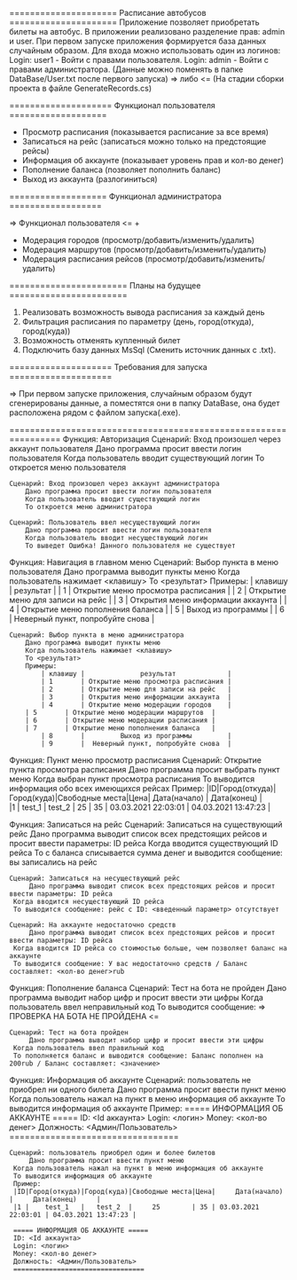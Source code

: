 ===================== Расписание автобусов =====================
Приложение позволяет приобретать билеты на автобус. В приложении
реализовано разделение прав: admin и user. При первом запуске
приложения формируется база данных случайным образом. Для входа
можно использовать один из логинов:
Login: user1 - Войти с правами пользователя.
Login: admin - Войти с правами администратора.
(Данные можно поменять в папке DataBase/User.txt после первого запуска)
=> либо <=
(На стадии сборки проекта в файле GenerateRecords.cs)

==================== Функционал пользователя ===================
* Просмотр расписания (показывается расписание за все время)
* Записаться на рейс (записаться можно только на предстоящие рейсы)
* Информация об аккаунте (показывает уровень прав и кол-во денег)
* Пополнение баланса (позволяет пополнить баланс)
* Выход из аккаунта (разлогиниться)

=================== Функционал администратора ==================

=> Функционал пользователя <=
		+
* Модерация городов (просмотр/добавить/изменить/удалить)
* Модерация маршрутов (просмотр/добавить/изменить/удалить)
* Модерация расписания рейсов (просмотр/добавить/изменить/удалить)

======================= Планы на будущее =======================

1. Реализовать возможность вывода расписания за каждый день
2. Фильтрация расписания по параметру (день, город(откуда), город(куда))
3. Возможность отменять купленный билет
4. Подключить базу данных MsSql (Сменить источник данных с .txt).

==================== Требования для запуска ====================

=> При первом запуске приложения, случайным образом будут
сгенерированы данные, а поместятся они в папку DataBase, она
будет расположена рядом с файлом запуска(.exe).

================================================================
Функция: Авторизация
    Сценарий: Вход произошел через аккаунт пользователя
        Дано программа просит ввести логин пользователя
        Когда пользователь вводит существующий логин
        То откроется меню пользователя
        
    Сценарий: Вход произошел через аккаунт администратора
        Дано программа просит ввести логин пользователя
        Когда пользователь вводит существующий логин
        То откроется меню администратора
        
    Сценарий: Пользователь ввел несуществующий логин
        Дано программа просит ввести логин пользователя
        Когда пользователь вводит несуществующий логин
        То выведет Ошибка! Данного пользователя не существует

Функция: Навигация в главном меню
    Сценарий: Выбор пункта в меню пользователя
        Дано программа выводит пункты меню
        Когда пользователь нажимает <клавишу>
        То <результат>
        Примеры:
            | клавишу |              результат             |
            | 1       | Открытие меню просмотра расписания |
            | 2       | Открытие меню для записи на рейс   |
            | 3       | Открытия меню информации аккаунта  |
            | 4       | Открытие меню пополнения баланса   |
            | 5       |         Выход из программы         |
            | 6       |  Неверный пункт, попробуйте снова  |

    Сценарий: Выбор пункта в меню администратора
        Дано программа выводит пункты меню
        Когда пользователь нажимает <клавишу>
        То <результат>
        Примеры:
            | клавишу |              результат             |
            | 1       | Открытие меню просмотра расписания |
            | 2       | Открытие меню для записи на рейс   |
            | 3       | Открытия меню информации аккаунта  |
            | 4       | Открытие меню модерации городов    |
	    | 5       | Открытие меню модерации маршрутов  |
	    | 6       | Открытие меню модерации расписания |
	    | 7       | Открытие меню пополнения баланса   |
            | 8       |         Выход из программы         |
            | 9       |  Неверный пункт, попробуйте снова  |

Функция: Пункт меню просмотр расписания
    Сценарий: Открытие пункта просмотра расписания
         Дано программа просит выбрать пункт меню
	 Когда выбран пункт просмотра расписания
	 То выводится информация обо всех имеющихся рейсах
	 Пример:
	 |ID|Город(откуда)|Город(куда)|Свободные места|Цена|     Дата(начало)    |     Дата(конец)     |	
	 |1 |    test_1   |   test_2  |     25        | 35 | 03.03.2021 22:03:01 | 04.03.2021 13:47:23 |

Функция: Записаться на рейс
    Сценарий: Записаться на существующий рейс
         Дано программа выводит список всех предстоящих рейсов и просит ввести параметры: ID рейса
	 Когда вводится существующий ID рейса
	 То с баланса списывается сумма денег и выводится сообщение: вы записались на рейс

    Сценарий: Записаться на несуществующий рейс
         Дано программа выводит список всех предстоящих рейсов и просит ввести параметры: ID рейса
	 Когда вводится несуществующий ID рейса
	 То выводится сообщение: рейс с ID: <введенный параметр> отсутствует

    Сценарий: На аккаунте недостаточно средств
         Дано программа выводит список всех предстоящих рейсов и просит ввести параметры: ID рейса
	 Когда вводится ID рейса со стоимостью больше, чем позволяет баланс на аккаунте
	 То выводится сообщение: У вас недостаточно средств / Баланс составляет: <кол-во денег>rub

Функция: Пополнение баланса
    Сценарий: Тест на бота не пройден
         Дано программа выводит набор цифр и просит ввести эти цифры
	 Когда пользователь ввел неправильный код
	 То выводится сообщение: => ПРОВЕРКА НА БОТА НЕ ПРОЙДЕНА <=

    Сценарий: Тест на бота пройден
         Дано программа выводит набор цифр и просит ввести эти цифры
	 Когда пользователь ввел правильный код
	 То пополняется баланс и выводится сообщение: Баланс пополнен на 200rub / Баланс составляет: <значение>

Функция: Информация об аккаунте
    Сценарий: пользователь не приобрел ни одного билета
         Дано программа просит ввести пункт меню
	 Когда пользователь нажал на пункт в меню информация об аккаунте
	 То выводится информация об аккаунте
	 Пример:
	 ===== ИНФОРМАЦИЯ ОБ АККАУНТЕ =====
	 ID: <Id аккаунта>
	 Login: <логин>
	 Money: <кол-во денег>
	 Должность: <Админ/Пользователь>
	 =================================

    Сценарий: пользователь приобрел один и более билетов
         Дано программа просит ввести пункт меню
	 Когда пользователь нажал на пункт в меню информация об аккаунте
	 То выводится информация об аккаунте
	 Пример:
	 |ID|Город(откуда)|Город(куда)|Свободные места|Цена|     Дата(начало)    |     Дата(конец)     |	
	 |1 |    test_1   |   test_2  |     25        | 35 | 03.03.2021 22:03:01 | 04.03.2021 13:47:23 |

	 ===== ИНФОРМАЦИЯ ОБ АККАУНТЕ =====
	 ID: <Id аккаунта>
	 Login: <логин>
	 Money: <кол-во денег>
	 Должность: <Админ/Пользователь>
	 =================================

